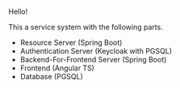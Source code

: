 Hello!

This a service system with the following parts.

- Resource Server (Spring Boot)
- Authentication Server (Keycloak with PGSQL)
- Backend-For-Frontend Server (Spring Boot)
- Frontend (Angular TS)
- Database (PGSQL)
